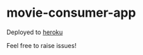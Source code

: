 # movie-consumer-app

Deployed to [heroku](https://movie-consumer-app.herokuapp.com/)

Feel free to raise issues!
